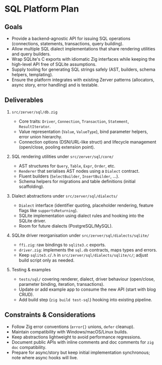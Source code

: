# SQL Platform Plan

## Goals
- Provide a backend-agnostic API for issuing SQL operations (connections, statements, transactions, query building).
- Allow multiple SQL dialect implementations that share rendering utilities and query builders.
- Wrap SQLite's C exports with idiomatic Zig interfaces while keeping the high-level API free of SQLite assumptions.
- Supply tooling for generating SQL strings safely (AST, builders, schema helpers, templating).
- Ensure the platform integrates with existing Zerver patterns (allocators, async story, error handling) and is testable.

## Deliverables
1. `src/zerver/sql/db.zig`
   - Core traits: `Driver`, `Connection`, `Transaction`, `Statement`, `ResultIterator`.
   - Value representation (`Value`, `ValueType`), bind parameter helpers, error union hierarchy.
   - Connection options (DSN/URL-like struct) and lifecycle management (open/close, pooling extension point).

2. SQL rendering utilities under `src/zerver/sql/core/`
   - AST structures for `Query`, `Table`, `Expr`, `Order`, etc.
   - `Renderer` that serialises AST nodes using a `Dialect` contract.
   - Fluent builders (`SelectBuilder`, `InsertBuilder`, ...).
   - Schema helpers for migrations and table definitions (initial scaffolding).

3. Dialect abstractions under `src/zerver/sql/dialects/`
   - `Dialect` interface (identifier quoting, placeholder rendering, feature flags like `supportsReturning`).
   - SQLite implementation using dialect rules and hooking into the SQLite driver.
   - Room for future dialects (PostgreSQL/MySQL).

4. SQLite driver reorganisation under `src/zerver/sql/dialects/sqlite/`
   - `ffi.zig`: raw bindings to `sqlite3.c` exports.
   - `driver.zig`: implements the `sql.db` contracts, maps types and errors.
   - Keep `sqlite3.c`/`.h` in `src/zerver/sql/dialects/sqlite/c/`; adjust build script only as needed.

5. Testing & examples
   - `tests/sql/` covering renderer, dialect, driver behaviour (open/close, parameter binding, iteration, transactions).
   - Update or add example app to consume the new API (start with blog CRUD).
   - Add build step (`zig build test-sql`) hooking into existing pipeline.

## Constraints & Considerations
- Follow Zig error conventions (`error{}` unions, `defer` cleanup).
- Maintain compatibility with Windows/macOS/Linux builds.
- Keep abstractions lightweight to avoid performance regressions.
- Document public APIs with inline comments and doc comments for `zig doc` compatibility.
- Prepare for async/story but keep initial implementation synchronous; note where async hooks will live.
